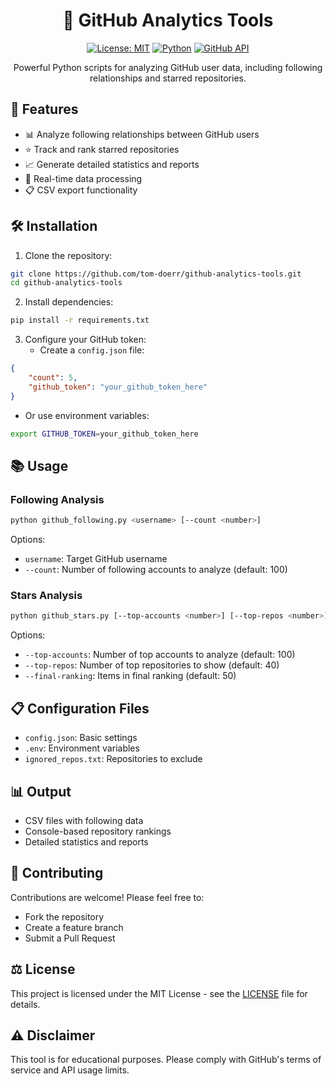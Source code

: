 <div align="center">

# 🌟 GitHub Analytics Tools

[![License: MIT](https://img.shields.io/badge/License-MIT-blue.svg?style=flat-square)](LICENSE)
[![Python](https://img.shields.io/badge/Python-3.6+-blue.svg?style=flat-square&logo=python&logoColor=white)](https://www.python.org)
[![GitHub API](https://img.shields.io/badge/GitHub-API-green.svg?style=flat-square&logo=github)](https://docs.github.com/en/rest)

Powerful Python scripts for analyzing GitHub user data, including following relationships and starred repositories.

</div>

## 🚀 Features

- 📊 Analyze following relationships between GitHub users
- ⭐ Track and rank starred repositories
- 📈 Generate detailed statistics and reports
- 🔄 Real-time data processing
- 📋 CSV export functionality

## 🛠️ Installation

1. Clone the repository:
```bash
git clone https://github.com/tom-doerr/github-analytics-tools.git
cd github-analytics-tools
```

2. Install dependencies:
```bash
pip install -r requirements.txt
```

3. Configure your GitHub token:
   - Create a `config.json` file:
```json
{
    "count": 5,
    "github_token": "your_github_token_here"
}
```
   - Or use environment variables:
```bash
export GITHUB_TOKEN=your_github_token_here
```

## 📚 Usage

### Following Analysis

```bash
python github_following.py <username> [--count <number>]
```

Options:
- `username`: Target GitHub username
- `--count`: Number of following accounts to analyze (default: 100)

### Stars Analysis

```bash
python github_stars.py [--top-accounts <number>] [--top-repos <number>]
```

Options:
- `--top-accounts`: Number of top accounts to analyze (default: 100)
- `--top-repos`: Number of top repositories to show (default: 40)
- `--final-ranking`: Items in final ranking (default: 50)

## 📋 Configuration Files

- `config.json`: Basic settings
- `.env`: Environment variables
- `ignored_repos.txt`: Repositories to exclude

## 📊 Output

- CSV files with following data
- Console-based repository rankings
- Detailed statistics and reports

## 🤝 Contributing

Contributions are welcome! Please feel free to:
- Fork the repository
- Create a feature branch
- Submit a Pull Request

## ⚖️ License

This project is licensed under the MIT License - see the [LICENSE](LICENSE) file for details.

## ⚠️ Disclaimer

This tool is for educational purposes. Please comply with GitHub's terms of service and API usage limits.
